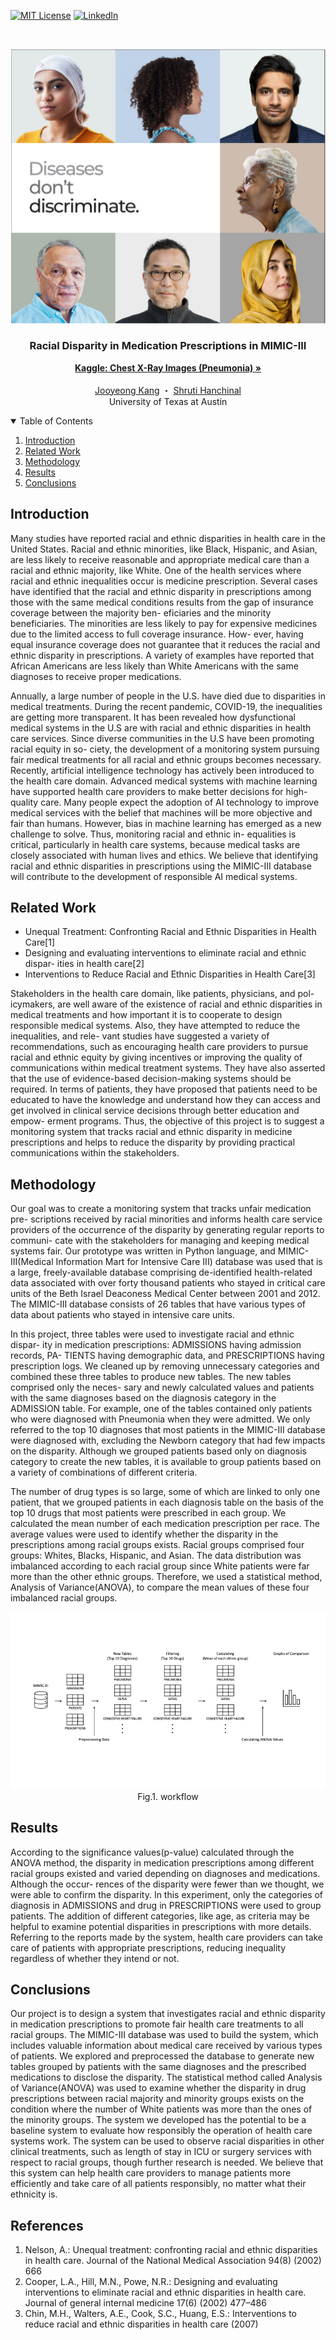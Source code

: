 <!-- PROJECT SHIELDS -->
<!--
*** I'm using markdown "reference style" links for readability.
*** Reference links are enclosed in brackets [ ] instead of parentheses ( ).
*** See the bottom of this document for the declaration of the reference variables
*** for contributors-url, forks-url, etc. This is an optional, concise syntax you may use.
*** https://www.markdownguide.org/basic-syntax/#reference-style-links
-->
[![MIT License][license-shield]][license-url]
[![LinkedIn][linkedin-shield]][linkedin-url]



<!-- PROJECT LOGO -->
<br />
<p align="center">
   <img src="images/logo.png" alt="Logo">

  <h3 align="center">Racial Disparity in Medication Prescriptions in MIMIC-III</h3>

  <p align="center">
    <a href="https://www.kaggle.com/paultimothymooney/chest-xray-pneumonia"><strong>Kaggle: Chest X-Ray Images (Pneumonia) »</strong></a>
    <br />
    </br>
    <a href="https://github.com/jooyeongkang">Jooyeong Kang</a>
    ・
    <a href="https://github.com/">Shruti Hanchinal</a>
    </br>
    University of Texas at Austin
    
  </p>
</p>



<!-- TABLE OF CONTENTS -->
<details open="open">
  <summary>Table of Contents</summary>
  <ol>
    <li>
      <a href="#introduction">Introduction</a>
    </li>
    <li><a href="#related-work">Related Work</a></li>
    <li><a href="#methodology">Methodology</a></li>
    <li><a href="#results">Results</a></li>
    <li><a href="#conclusions">Conclusions</a></li>
  </ol>
</details>


<!-- INTRODUCTION -->
## Introduction

Many studies have reported racial and ethnic disparities in health care in the United States. Racial and ethnic minorities, like Black, Hispanic, and Asian, are less likely to receive reasonable and appropriate medical care than a racial and ethnic majority, like White. One of the health services where racial and ethnic inequalities occur is medicine prescription. Several cases have identified that the racial and ethnic disparity in prescriptions among those with the same medical conditions results from the gap of insurance coverage between the majority ben- eficiaries and the minority beneficiaries. The minorities are less likely to pay for expensive medicines due to the limited access to full coverage insurance. How- ever, having equal insurance coverage does not guarantee that it reduces the racial and ethnic disparity in prescriptions. A variety of examples have reported that African Americans are less likely than White Americans with the same diagnoses to receive proper medications.

Annually, a large number of people in the U.S. have died due to disparities in medical treatments. During the recent pandemic, COVID-19, the inequalities are getting more transparent. It has been revealed how dysfunctional medical systems in the U.S are with racial and ethnic disparities in health care services. Since diverse communities in the U.S have been promoting racial equity in so- ciety, the development of a monitoring system pursuing fair medical treatments for all racial and ethnic groups becomes necessary. Recently, artificial intelligence technology has actively been introduced to the health care domain. Advanced medical systems with machine learning have supported health care providers to make better decisions for high-quality care. Many people expect the adoption of AI technology to improve medical services with the belief that machines will be more objective and fair than humans. However, bias in machine learning has emerged as a new challenge to solve. Thus, monitoring racial and ethnic in- equalities is critical, particularly in health care systems, because medical tasks are closely associated with human lives and ethics. We believe that identifying racial and ethnic disparities in prescriptions using the MIMIC-III database will contribute to the development of responsible AI medical systems.


<!-- RELATED WORK -->
## Related Work

- Unequal Treatment: Confronting Racial and Ethnic Disparities in Health Care[1]
- Designing and evaluating interventions to eliminate racial and ethnic dispar- ities in health care[2]
- Interventions to Reduce Racial and Ethnic Disparities in Health Care[3]

Stakeholders in the health care domain, like patients, physicians, and pol- icymakers, are well aware of the existence of racial and ethnic disparities in medical treatments and how important it is to cooperate to design responsible medical systems. Also, they have attempted to reduce the inequalities, and rele- vant studies have suggested a variety of recommendations, such as encouraging health care providers to pursue racial and ethnic equity by giving incentives or improving the quality of communications within medical treatment systems. They have also asserted that the use of evidence-based decision-making systems should be required. In terms of patients, they have proposed that patients need to be educated to have the knowledge and understand how they can access and get involved in clinical service decisions through better education and empow- erment programs. Thus, the objective of this project is to suggest a monitoring system that tracks racial and ethnic disparity in medicine prescriptions and helps to reduce the disparity by providing practical communications within the stakeholders.


<!-- METHODOLOGY -->
## Methodology
Our goal was to create a monitoring system that tracks unfair medication pre- scriptions received by racial minorities and informs health care service providers of the occurrence of the disparity by generating regular reports to communi- cate with the stakeholders for managing and keeping medical systems fair. Our prototype was written in Python language, and MIMIC-III(Medical Information Mart for Intensive Care III) database was used that is a large, freely-available database comprising de-identified health-related data associated with over forty thousand patients who stayed in critical care units of the Beth Israel Deaconess Medical Center between 2001 and 2012. The MIMIC-III database consists of 26 tables that have various types of data about patients who stayed in intensive care units.

In this project, three tables were used to investigate racial and ethnic dispar- ity in medication prescriptions: ADMISSIONS having admission records, PA- TIENTS having demographic data, and PRESCRIPTIONS having prescription logs. We cleaned up by removing unnecessary categories and combined these three tables to produce new tables. The new tables comprised only the neces- sary and newly calculated values and patients with the same diagnoses based on the diagnosis category in the ADMISSION table. For example, one of the tables contained only patients who were diagnosed with Pneumonia when they were admitted. We only referred to the top 10 diagnoses that most patients in the MIMIC-III database were diagnosed with, excluding the Newborn category that had few impacts on the disparity. Although we grouped patients based only on diagnosis category to create the new tables, it is available to group patients based on a variety of combinations of different criteria.

The number of drug types is so large, some of which are linked to only one patient, that we grouped patients in each diagnosis table on the basis of the top 10 drugs that most patients were prescribed in each group. We calculated the mean number of each medication prescription per race. The average values were used to identify whether the disparity in the prescriptions among racial groups exists. Racial groups comprised four groups: Whites, Blacks, Hispanic, and Asian. The data distribution was imbalanced according to each racial group since White patients were far more than the other ethnic groups. Therefore, we used a statistical method, Analysis of Variance(ANOVA), to compare the mean values of these four imbalanced racial groups.

<p align="center">
   <img src="images/fig1.png" alt="Fig1">
   </br>
   Fig.1. workflow
</p>

<!-- RESULTS -->
## Results

According to the significance values(p-value) calculated through the ANOVA method, the disparity in medication prescriptions among different racial groups existed and varied depending on diagnoses and medications. Although the occur- rences of the disparity were fewer than we thought, we were able to confirm the disparity. In this experiment, only the categories of diagnosis in ADMISSIONS and drug in PRESCRIPTIONS were used to group patients. The addition of different categories, like age, as criteria may be helpful to examine potential disparities in prescriptions with more details. Referring to the reports made by the system, health care providers can take care of patients with appropriate prescriptions, reducing inequality regardless of whether they intend or not.


<!-- CONCLUSIONS -->
## Conclusions

Our project is to design a system that investigates racial and ethnic disparity in medication prescriptions to promote fair health care treatments to all racial groups. The MIMIC-III database was used to build the system, which includes valuable information about medical care received by various types of patients. We explored and preprocessed the database to generate new tables grouped by patients with the same diagnoses and the prescribed medications to disclose the disparity. The statistical method called Analysis of Variance(ANOVA) was used to examine whether the disparity in drug prescriptions between racial majority and minority groups exists on the condition where the number of White patients was more than the ones of the minority groups.
The system we developed has the potential to be a baseline system to evaluate how responsibly the operation of health care systems work. The system can be used to observe racial disparities in other clinical treatments, such as length of stay in ICU or surgery services with respect to racial groups, though further research is needed. We believe that this system can help health care providers to manage patients more efficiently and take care of all patients responsibly, no matter what their ethnicity is.


<!-- REFERENCES -->
## References
1. Nelson, A.: Unequal treatment: confronting racial and ethnic disparities in health care. Journal of the National Medical Association 94(8) (2002) 666
2. Cooper, L.A., Hill, M.N., Powe, N.R.: Designing and evaluating interventions to eliminate racial and ethnic disparities in health care. Journal of general internal medicine 17(6) (2002) 477–486
3. Chin, M.H., Walters, A.E., Cook, S.C., Huang, E.S.: Interventions to reduce racial and ethnic disparities in health care (2007)





<!-- MARKDOWN LINKS & IMAGES -->
<!-- https://www.markdownguide.org/basic-syntax/#reference-style-links -->
[contributors-shield]: https://img.shields.io/github/contributors/othneildrew/Best-README-Template.svg?style=for-the-badge
[contributors-url]: https://github.com/othneildrew/Best-README-Template/graphs/contributors
[forks-shield]: https://img.shields.io/github/forks/othneildrew/Best-README-Template.svg?style=for-the-badge
[forks-url]: https://github.com/othneildrew/Best-README-Template/network/members
[stars-shield]: https://img.shields.io/github/stars/othneildrew/Best-README-Template.svg?style=for-the-badge
[stars-url]: https://github.com/othneildrew/Best-README-Template/stargazers
[issues-shield]: https://img.shields.io/github/issues/othneildrew/Best-README-Template.svg?style=for-the-badge
[issues-url]: https://github.com/othneildrew/Best-README-Template/issues
[license-shield]: https://img.shields.io/github/license/othneildrew/Best-README-Template.svg?style=for-the-badge
[license-url]: https://github.com/othneildrew/Best-README-Template/blob/master/LICENSE.txt
[linkedin-shield]: https://img.shields.io/badge/-LinkedIn-black.svg?style=for-the-badge&logo=linkedin&colorB=555
[linkedin-url]: https://www.linkedin.com/in/jooyeongkang/
[product-screenshot]: images/screenshot.png
